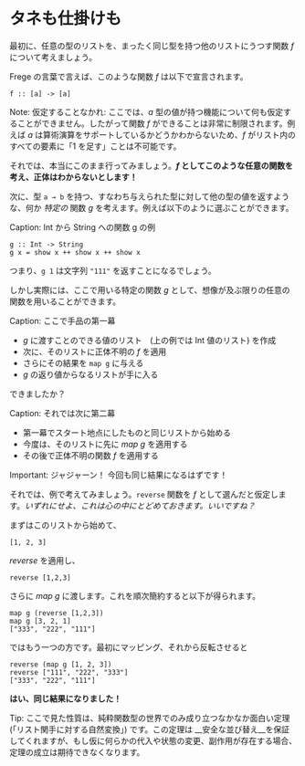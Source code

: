 # タネも仕掛けも

最初に、任意の型のリストを、まったく同じ型を持つ他のリストにうつす関数 _f_ について考えましょう。

Frege の言葉で言えば、このような関数 _f_ は以下で宣言されます。

```
f :: [a] -> [a]
```

Note: 仮定することなかれ: ここでは、_a_ 型の値が持つ機能について何も仮定することができません。したがって関数 _f_ ができることは非常に制限されます。例えば _a_ は算術演算をサポートしているかどうかわからないため、_f_ がリスト内のすべての要素に「1 を足す」ことは不可能です。

それでは、本当にこのまま行ってみましょう。**_f_ としてこのような任意の関数を考え、正体はわからないとします！**

次に、型 `a → b` を持つ、すなわち与えられた型に対して他の型の値を返すような、何か _特定の_ 関数 _g_ を考えます。例えば以下のように選ぶことができます。

Caption: Int から String への関数 g の例

```
g :: Int -> String
g x = show x ++ show x ++ show x
```

つまり、`g 1` は文字列 `"111"` を返すことになるでしょう。

しかし実際には、ここで用いる特定の関数 _g_ として、想像が及ぶ限りの任意の関数を用いることができます。

Caption: ここで手品の第一幕

* _g_ に渡すことのできる値のリスト　(上の例では Int 値のリスト) を作成
* 次に、そのリストに正体不明の _f_ を適用
* さらにその結果を `map g` に与える
* _g_ の返り値からなるリストが手に入る

できましたか？

Caption: それでは次に第二幕

* 第一幕でスタート地点にしたものと同じリストから始める
* 今度は、そのリストに先に _map g_ を適用する
* その後で正体不明の関数 _f_ を適用する

Important: ジャジャーン！ 今回も同じ結果になるはずです！

それでは、例で考えてみましょう。`reverse` 関数を _f_ として選んだと仮定します。_いずれにせよ、これは心の中にとどめておきます。いいですね？_

まずはこのリストから始めて、

```
[1, 2, 3]
```

_reverse_ を適用し、

```
reverse [1,2,3]
```

さらに _map g_ に渡します。これを順次簡約すると以下が得られます。

```
map g (reverse [1,2,3])
map g [3, 2, 1]
["333", "222", "111"]
```

ではもう一つの方です。最初にマッピング、それから反転させると

```
reverse (map g [1, 2, 3])
reverse ["111", "222", "333"]
["333", "222", "111"]
```

__はい、同じ結果になりました！__

Tip: ここで見た性質は、純粋関数型の世界でのみ成り立つなかなか面白い定理 (「リスト関手に対する自然変換」) です。この定理は __安全な並び替え__を保証してくれますが、もし仮に何らかの代入や状態の変更、副作用が存在する場合、定理の成立は期待できなくなります。
